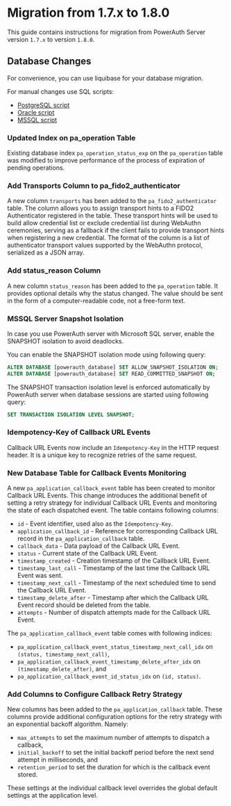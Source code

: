 # Migration from 1.7.x to 1.8.0

This guide contains instructions for migration from PowerAuth Server version `1.7.x` to version `1.8.0`.

## Database Changes

For convenience, you can use liquibase for your database migration.

For manual changes use SQL scripts:

- [PostgreSQL script](./sql/postgresql/migration_1.7.0_1.8.0.sql)
- [Oracle script](./sql/oracle/migration_1.7.0_1.8.0.sql)
- [MSSQL script](./sql/mssql/migration_1.7.0_1.8.0.sql)

### Updated Index on pa_operation Table

Existing database index `pa_operation_status_exp` on the `pa_operation` table was modified to improve performance of the
process of expiration of pending operations.

### Add Transports Column to pa_fido2_authenticator

A new column `transports` has been added to the `pa_fido2_authenticator` table. The column allows you to assign
transport hints to a FIDO2 Authenticator registered in the table. These transport hints will be used to build allow
credential list or exclude credential list during WebAuthn ceremonies, serving as a fallback if the client fails to
provide transport hints when registering a new credential. The format of the column is a list of authenticator transport
values supported by the WebAuthn protocol, serialized as a JSON array.

### Add status_reason Column

A new column `status_reason` has been added to the `pa_operation` table.
It provides optional details why the status changed.
The value should be sent in the form of a computer-readable code, not a free-form text.

### MSSQL Server Snapshot Isolation

In case you use PowerAuth server with Microsoft SQL server, enable the SNAPSHOT isolation to avoid deadlocks.

You can enable the SNAPSHOT isolation mode using following query:

```sql
ALTER DATABASE [powerauth_database] SET ALLOW_SNAPSHOT_ISOLATION ON;
ALTER DATABASE [powerauth_database] SET READ_COMMITTED_SNAPSHOT ON;
```

The SNAPSHOT transaction isolation level is enforced automatically by PowerAuth server when database sessions are started using following query:

```sql
SET TRANSACTION ISOLATION LEVEL SNAPSHOT;
```

### Idempotency-Key of Callback URL Events

Callback URL Events now include an `Idempotency-Key` in the HTTP request header. It is a unique key to recognize retries
of the same request.

### New Database Table for Callback Events Monitoring

A new `pa_application_callback_event` table has been created to monitor Callback URL Events. This change introduces
the additional benefit of setting a retry strategy for individual Callback URL Events and monitoring the state of each
dispatched event. The table contains following columns:
- `id` - Event identifier, used also as the `Idempotency-Key`.
- `application_callback_id` - Reference for corresponding Callback URL record in the `pa_application_callback` table.
- `callback_data` - Data payload of the Callback URL Event.
- `status` - Current state of the Callback URL Event.
- `timestamp_created` - Creation timestamp of the Callback URL Event.
- `timestamp_last_call` - Timestamp of the last time the Callback URL Event was sent.
- `timestamp_next_call` - Timestamp of the next scheduled time to send the Callback URL Event.
- `timestamp_delete_after` - Timestamp after which the Callback URL Event record should be deleted from the table.
- `attempts` - Number of dispatch attempts made for the Callback URL Event.

The `pa_application_callback_event` table comes with following indices:
- `pa_application_callback_event_status_timestamp_next_call_idx` on `(status, timestamp_next_call)`,
- `pa_application_callback_event_timestamp_delete_after_idx` on `(timestamp_delete_after)`, and
- `pa_application_callback_event_id_status_idx` on `(id, status)`.

### Add Columns to Configure Callback Retry Strategy

New columns has been added to the `pa_application_callback` table. These columns provide additional configuration
options for the retry strategy with an exponential backoff algorithm. Namely:
- `max_attempts` to set the maximum number of attempts to dispatch a callback,
- `initial_backoff` to set the initial backoff period before the next send attempt in milliseconds, and
- `retention_period` to set the duration for which is the callback event stored.

These settings at the individual callback level overrides the global default settings at the application level.
